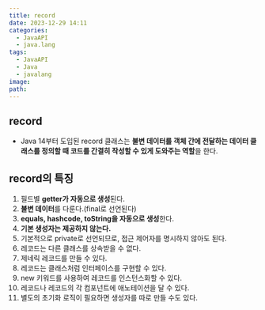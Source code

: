 ```yaml
---
title: record
date: 2023-12-29 14:11
categories:
  - JavaAPI
  - java.lang
tags:
  - JavaAPI
  - Java
  - javalang
image: 
path:
---
```


## record
+ Java 14부터 도입된 record 클래스는 **불변 데이터를 객체 간에 전달하는 데이터 클래스를 정의할 때 코드를 간결히 작성할 수 있게 도와주는 역할**을 한다.

## record의 특징
1. 필드별 **getter가 자동으로 생성**된다.
2. **불변 데이터**를 다룬다.(final로 선언된다)
3. **equals, hashcode, toString을 자동으로 생성**한다.
4. **기본 생성자는 제공하지 않는다.**
5. 기본적으로 private로 선언되므로, 접근 제어자를 명시하지 않아도 된다.
6. 레코드는 다른 클래스를 상속받을 수 없다.
7. 제네릭 레코드를 만들 수 있다.
8. 레코드는 클래스처럼 인터페이스를 구현할 수 있다.
9. new 키워드를 사용하여 레코드를 인스턴스화할 수 있다.
10. 레코드나 레코드의 각 컴포넌트에 애노테이션을 달 수 있다.
11. 별도의 초기화 로직이 필요하면 생성자를 따로 만들 수도 있다.